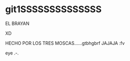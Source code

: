 # git1SSSSSSSSSSSSSS


EL BRAYAN



XD




HECHO POR LOS TRES MOSCAS......gtbhgbrf
JAJAJA :fv

eye  .-.
